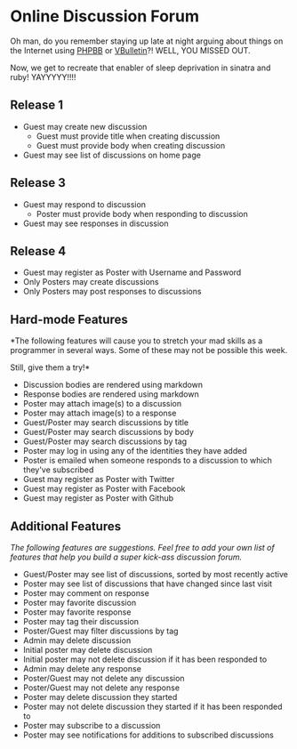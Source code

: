 # Online Discussion Forum
Oh man, do you remember staying up late at night arguing about things on the
Internet using [PHPBB](https://www.phpbb.com/) or
[VBulletin](http://www.vbulletin.com/)?! WELL, YOU MISSED OUT.

Now, we get to recreate that enabler of sleep deprivation in sinatra and ruby!
YAYYYYY!!!!

## Release 1
* Guest may create new discussion
  * Guest must provide title when creating discussion
  * Guest must provide body when creating discussion
* Guest may see list of discussions on home page


## Release 3
* Guest may respond to discussion
  * Poster must provide body when responding to discussion
* Guest may see responses in discussion

## Release 4
* Guest may register as Poster with Username and Password
* Only Posters may create discussions
* Only Posters may post responses to discussions

## Hard-mode Features
*The following features will cause you to stretch your mad skills as a
programmer in several ways. Some of these may not be possible this week.

Still, give them a try!*

* Discussion bodies are rendered using markdown
* Response bodies are rendered using markdown
* Poster may attach image(s) to a discussion
* Poster may attach image(s) to a response
* Guest/Poster may search discussions by title
* Guest/Poster may search discussions by body
* Guest/Poster may search discussions by tag
* Poster may log in using any of the identities they have added
* Poster is emailed when someone responds to a discussion to which they've subscribed
* Guest may register as Poster with Twitter
* Guest may register as Poster with Facebook
* Guest may register as Poster with Github

## Additional Features
*The following features are suggestions. Feel free to add your own list of
features that help you build a super kick-ass discussion forum.*

* Guest/Poster may see list of discussions, sorted by most recently active
* Poster may see list of discussions that have changed since last visit
* Poster may comment on response
* Poster may favorite discussion
* Poster may favorite response
* Poster may tag their discussion
* Poster/Guest may filter discussions by tag
* Admin may delete discussion
* Initial poster may delete discussion
* Initial poster may not delete discussion if it has been responded to
* Admin may delete any response
* Poster/Guest may not delete any discussion
* Poster/Guest may not delete any response
* Poster may delete discussion they started
* Poster may not delete discussion they started if it has been responded to
* Poster may subscribe to a discussion
* Poster may see notifications for additions to subscribed discussions
